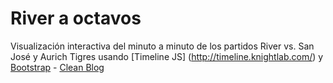 # River a octavos

Visualización interactiva del minuto a minuto de los partidos River vs. San José y Aurich Tigres usando [Timeline JS] (http://timeline.knightlab.com/) y [Bootstrap](http://startbootstrap.com/) - [Clean Blog](http://startbootstrap.com/template-overviews/clean-blog/)

